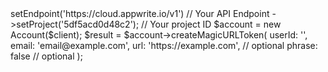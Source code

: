 <?php

use Appwrite\Client;
use Appwrite\Services\Account;

$client = (new Client())
    ->setEndpoint('https://cloud.appwrite.io/v1') // Your API Endpoint
    ->setProject('5df5acd0d48c2'); // Your project ID

$account = new Account($client);

$result = $account->createMagicURLToken(
    userId: '<USER_ID>',
    email: 'email@example.com',
    url: 'https://example.com', // optional
    phrase: false // optional
);